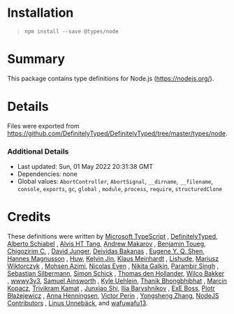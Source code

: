 # Installation

> `npm install --save @types/node`

# Summary

This package contains type definitions for Node.js (https://nodejs.org/).

# Details

Files were exported from https://github.com/DefinitelyTyped/DefinitelyTyped/tree/master/types/node.

### Additional Details

* Last updated: Sun, 01 May 2022 20:31:38 GMT
* Dependencies: none
* Global values: `AbortController`, `AbortSignal`, `__dirname`, `__filename`, `console`, `exports`, `gc`, `global`
  , `module`, `process`, `require`, `structuredClone`

# Credits

These definitions were written by [Microsoft TypeScript](https://github.com/Microsoft)
, [DefinitelyTyped](https://github.com/DefinitelyTyped), [Alberto Schiabel](https://github.com/jkomyno)
, [Alvis HT Tang](https://github.com/alvis), [Andrew Makarov](https://github.com/r3nya)
, [Benjamin Toueg](https://github.com/btoueg), [Chigozirim C.](https://github.com/smac89)
, [David Junger](https://github.com/touffy), [Deividas Bakanas](https://github.com/DeividasBakanas)
, [Eugene Y. Q. Shen](https://github.com/eyqs), [Hannes Magnusson](https://github.com/Hannes-Magnusson-CK)
, [Huw](https://github.com/hoo29), [Kelvin Jin](https://github.com/kjin), [Klaus Meinhardt](https://github.com/ajafff)
, [Lishude](https://github.com/islishude), [Mariusz Wiktorczyk](https://github.com/mwiktorczyk)
, [Mohsen Azimi](https://github.com/mohsen1), [Nicolas Even](https://github.com/n-e)
, [Nikita Galkin](https://github.com/galkin), [Parambir Singh](https://github.com/parambirs)
, [Sebastian Silbermann](https://github.com/eps1lon), [Simon Schick](https://github.com/SimonSchick)
, [Thomas den Hollander](https://github.com/ThomasdenH), [Wilco Bakker](https://github.com/WilcoBakker)
, [wwwy3y3](https://github.com/wwwy3y3), [Samuel Ainsworth](https://github.com/samuela)
, [Kyle Uehlein](https://github.com/kuehlein), [Thanik Bhongbhibhat](https://github.com/bhongy)
, [Marcin Kopacz](https://github.com/chyzwar), [Trivikram Kamat](https://github.com/trivikr)
, [Junxiao Shi](https://github.com/yoursunny), [Ilia Baryshnikov](https://github.com/qwelias)
, [ExE Boss](https://github.com/ExE-Boss), [Piotr Błażejewicz](https://github.com/peterblazejewicz)
, [Anna Henningsen](https://github.com/addaleax), [Victor Perin](https://github.com/victorperin)
, [Yongsheng Zhang](https://github.com/ZYSzys), [NodeJS Contributors](https://github.com/NodeJS)
, [Linus Unnebäck](https://github.com/LinusU), and [wafuwafu13](https://github.com/wafuwafu13).
